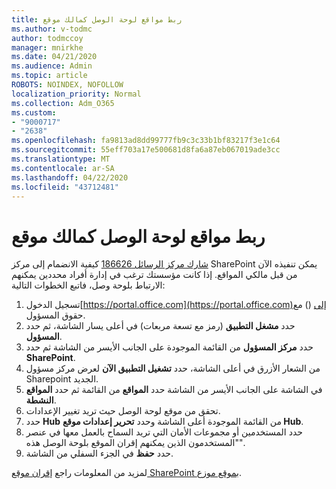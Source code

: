 ```yaml
---
title: ربط مواقع لوحة الوصل كمالك موقع
ms.author: v-todmc
author: todmccoy
manager: mnirkhe
ms.date: 04/21/2020
ms.audience: Admin
ms.topic: article
ROBOTS: NOINDEX, NOFOLLOW
localization_priority: Normal
ms.collection: Adm_O365
ms.custom:
- "9000717"
- "2638"
ms.openlocfilehash: fa9813ad8dd99777fb9c3c33b1bf83217f3e1c64
ms.sourcegitcommit: 55eff703a17e500681d8fa6a87eb067019ade3cc
ms.translationtype: MT
ms.contentlocale: ar-SA
ms.lasthandoff: 04/22/2020
ms.locfileid: "43712481"
---
```

# <a name="associate-hub-sites-as-site-owner"></a>ربط مواقع لوحة الوصل كمالك موقع

[شارك مركز الرسائل 186626](https://admin.microsoft.com/Adminportal/Home?source=applauncher#/MessageCenter?id=MC186626) كيفية الانضمام إلى مركز SharePoint يمكن تنفيذه الآن من قبل مالكي المواقع. إذا كانت مؤسستك ترغب في إدارة أفراد محددين يمكنهم الارتباط بلوحة وصل، فاتبع الخطوات التالية: 

1. تسجيل الدخول[https://portal.office.com](https://portal.office.com)إلى () مع حقوق المسؤول.
2. حدد **مشغل التطبيق** (رمز مع تسعة مربعات) في أعلى يسار الشاشة، ثم حدد **المسؤول**.
3. حدد **مركز المسؤول** من القائمة الموجودة على الجانب الأيسر من الشاشة ثم حدد **SharePoint**.
4. من الشعار الأزرق في أعلى الشاشة، حدد **تشغيل التطبيق الآن** لعرض مركز مسؤول Sharepoint الجديد.
5. في الشاشة على الجانب الأيسر من الشاشة حدد **المواقع** من القائمة ثم حدد **المواقع النشطة**.
6. تحقق من موقع لوحة الوصل حيث تريد تغيير الإعدادات.
7. حدد **Hub** من القائمة الموجودة أعلى الشاشة وحدد **تحرير إعدادات موقع Hub**.
8. حدد المستخدمين أو مجموعات الأمان التي تريد السماح بالعمل معها في عنصر "المستخدمون الذين يمكنهم إقران الموقع بلوحة الوصل هذه".
9. حدد **حفظ** في الجزء السفلي من الشاشة.

لمزيد من المعلومات راجع [إقران موقع SharePoint بموقع موزع](https://support.office.com/article/associate-a-sharepoint-site-with-a-hub-site-ae0009fd-af04-4d3d-917d-88edb43efc05). 